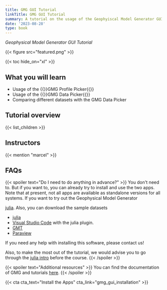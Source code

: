 ```yaml
---
title: GMG GUI Tutorial
linkTitle: GMG GUI Tutorial
summary: A tutorial on the usage of the Geophyiscal Model Generator GUIs
date: '2023-08-28'
type: book
---
```

*Geophysical Model Generator GUI Tutorial*

{{< figure src="featured.png" >}}

{{< toc hide_on="xl" >}}

## What you will learn

- Usage of the  {{<hl>}}GMG Profile Picker{{</hl>}}
- Usage of the {{<hl>}}GMG Data Picker{{</hl>}}
- Comparing different datasets with the  GMG Data Picker

## Tutorial overview

{{< list_children >}}

## Instructors

{{< mention "marcel" >}}

## FAQs

{{< spoiler text="Do I need to do anything in advance?" >}}
You don't need to. But if you want to, you can already try to install and use the two apps. Note that at present, not all apps are available as standalone versions for all systems. 
If you want to try out the Geophysical Model Generator

 [julia](https://julialang.org). Also, you can download the sample datasets
- [julia](https://julialang.org)
- [Visual Studio Code](https://code.visualstudio.com) with the julia plugin.
- [GMT](https://www.generic-mapping-tools.org)
- [Paraview](https://www.paraview.org)

If you need any help with installing this software, please contact us!

Also, to make the most out of the tutorial, we would advise you to go through the [julia intro](introjulia) before the course.
{{< /spoiler >}}

{{< spoiler text="Additional resources" >}}
You can find the documentation of GMG and tutorials [here](https://juliageodynamics.github.io/GeophysicalModelGenerator.jl/dev/).
{{< /spoiler >}}

{{< cta cta_text="Install the Apps" cta_link="gmg_gui_installation" >}}

